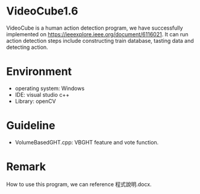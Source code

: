 # VideoCube1.6
VideoCube is a human action detection program, we have successfully implemented on https://ieeexplore.ieee.org/document/6116021. It can run action detection steps include constructing train database, tasting data and detecting action.

# Environment
* operating system: Windows
* IDE: visual studio c++
* Library: openCV

# Guideline
* VolumeBasedGHT.cpp: VBGHT feature and vote function.

# Remark
How to use this program, we can reference 程式說明.docx.
